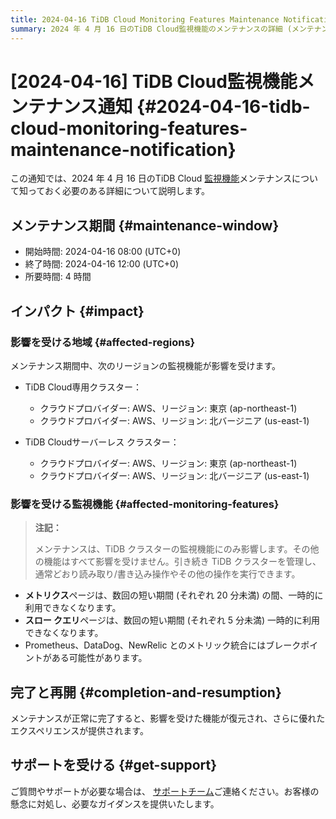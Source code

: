 ```yaml
---
title: 2024-04-16 TiDB Cloud Monitoring Features Maintenance Notification
summary: 2024 年 4 月 16 日のTiDB Cloud監視機能のメンテナンスの詳細 (メンテナンス期間、理由、影響など) について説明します。
---
```


# [2024-04-16] TiDB Cloud監視機能メンテナンス通知 {#2024-04-16-tidb-cloud-monitoring-features-maintenance-notification}

この通知では、2024 年 4 月 16 日のTiDB Cloud [監視機能](/tidb-cloud/monitor-tidb-cluster.md)メンテナンスについて知っておく必要のある詳細について説明します。

## メンテナンス期間 {#maintenance-window}

-   開始時間: 2024-04-16 08:00 (UTC+0)
-   終了時間: 2024-04-16 12:00 (UTC+0)
-   所要時間: 4 時間

## インパクト {#impact}

### 影響を受ける地域 {#affected-regions}

メンテナンス期間中、次のリージョンの監視機能が影響を受けます。

-   TiDB Cloud専用クラスター：
    -   クラウドプロバイダー: AWS、リージョン: 東京 (ap-northeast-1)
    -   クラウドプロバイダー: AWS、リージョン: 北バージニア (us-east-1)

-   TiDB Cloudサーバーレス クラスター：
    -   クラウドプロバイダー: AWS、リージョン: 東京 (ap-northeast-1)
    -   クラウドプロバイダー: AWS、リージョン: 北バージニア (us-east-1)

### 影響を受ける監視機能 {#affected-monitoring-features}

> **注記：**
>
> メンテナンスは、TiDB クラスターの監視機能にのみ影響します。その他の機能はすべて影響を受けません。引き続き TiDB クラスターを管理し、通常どおり読み取り/書き込み操作やその他の操作を実行できます。

-   **メトリクス**ページは、数回の短い期間 (それぞれ 20 分未満) の間、一時的に利用できなくなります。
-   **スロー クエリ**ページは、数回の短い期間 (それぞれ 5 分未満) 一時的に利用できなくなります。
-   Prometheus、DataDog、NewRelic とのメトリック統合にはブレークポイントがある可能性があります。

## 完了と再開 {#completion-and-resumption}

メンテナンスが正常に完了すると、影響を受けた機能が復元され、さらに優れたエクスペリエンスが提供されます。

## サポートを受ける {#get-support}

ご質問やサポートが必要な場合は、 [サポートチーム](/tidb-cloud/tidb-cloud-support.md)ご連絡ください。お客様の懸念に対処し、必要なガイダンスを提供いたします。
